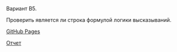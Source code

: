 Вариант B5.

Проверить является ли строка формулой логики высказываний.

[GitHub Pages](https://exhale97.github.io/LOIS1/)

[Отчет](https://docs.google.com/document/d/1A-Tgs-MHdn3D9Sx4LIwC-rqqItNps2aq82VWm6WvC7Q/edit?usp=sharing)
